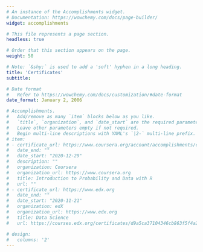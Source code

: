 ```yaml
---
# An instance of the Accomplishments widget.
# Documentation: https://wowchemy.com/docs/page-builder/
widget: accomplishments

# This file represents a page section.
headless: true

# Order that this section appears on the page.
weight: 50

# Note: `&shy;` is used to add a 'soft' hyphen in a long heading.
title: 'Certificates'
subtitle:

# Date format
#   Refer to https://wowchemy.com/docs/customization/#date-format
date_format: January 2, 2006

# Accomplishments.
#   Add/remove as many `item` blocks below as you like.
#   `title`, `organization`, and `date_start` are the required parameters.
#   Leave other parameters empty if not required.
#   Begin multi-line descriptions with YAML's `|2-` multi-line prefix.
# item:
# - certificate_url: https://www.coursera.org/account/accomplishments/certificate/T5SWB5V43C6N
#   date_end: ""
#   date_start: "2020-12-29"
#   description: ""
#   organization: Coursera
#   organization_url: https://www.coursera.org
#   title: Introduction to Probability and Data with R
#   url: ""
# - certificate_url: https://www.edx.org
#   date_end: ""
#   date_start: "2020-11-21"
#   organization: edX
#   organization_url: https://www.edx.org
#   title: Data Science
#   url: https://courses.edx.org/certificates/d9a5ca37104346cb863f5f4a2788fb05

# design:
#   columns: '2' 
---
```

